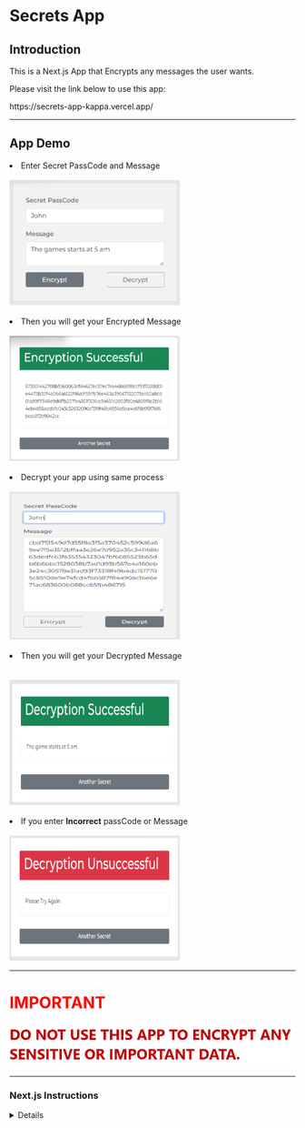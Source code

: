 <h1>Secrets App</h1>

<div>
    <h2>Introduction</h2>
    <p>This is a Next.js App that Encrypts any messages the user wants.</p>
    <p>Please visit the link below to use this app:</p>
    https://secrets-app-kappa.vercel.app/
    
</div>
<hr/>
<div>
    <h2>App Demo</h2>
    <li>Enter Secret PassCode and Message</li>
    <br/>
    <img src="./demo-image/enc.png" style="width:300px;height:220px;"/>
    <br/>
    <br/>
    <li>Then you will get your Encrypted Message</li>
    <br/>
    <img src="./demo-image/success-enc.png" style="width:300px;height:220px;"/>
    <br/>
    <br/>
    <li>Decrypt your app using same process</li>
    <br/>
    <img src="./demo-image/dec.png" style="width:300px;height:260px;"/>
    <br/>
    <br/>
    <li>Then you will get your Decrypted Message</li>
    <br/>
    <br/>
    <img src="./demo-image/dec-success.png" style="width:300px;height:220px;"/>
    <br/>
    <br/>
    <li>If you enter <strong>Incorrect</strong> passCode or Message </li>
    <br/>
    <img src="./demo-image/dec-fail.png" style="width:300px;height:220px;"/>

</div>

<hr/>
<div>
    <h1 style="color:red;">
        <strong>IMPORTANT</strong>
    </h1>
    <img src="./demo-image/important-img.png"/>

</div>

<hr>
<h3>Next.js Instructions</h3>
<details>
This is a [Next.js](https://nextjs.org/) project bootstrapped with [`create-next-app`](https://github.com/vercel/next.js/tree/canary/packages/create-next-app).

## Getting Started

First, run the development server:

```bash
npm run dev
# or
yarn dev
```

Open [http://localhost:3000](http://localhost:3000) with your browser to see the result.

You can start editing the page by modifying `pages/index.js`. The page auto-updates as you edit the file.

[API routes](https://nextjs.org/docs/api-routes/introduction) can be accessed on [http://localhost:3000/api/hello](http://localhost:3000/api/hello). This endpoint can be edited in `pages/api/hello.js`.

The `pages/api` directory is mapped to `/api/*`. Files in this directory are treated as [API routes](https://nextjs.org/docs/api-routes/introduction) instead of React pages.

## Learn More

To learn more about Next.js, take a look at the following resources:

- [Next.js Documentation](https://nextjs.org/docs) - learn about Next.js features and API.
- [Learn Next.js](https://nextjs.org/learn) - an interactive Next.js tutorial.

You can check out [the Next.js GitHub repository](https://github.com/vercel/next.js/) - your feedback and contributions are welcome!

## Deploy on Vercel

The easiest way to deploy your Next.js app is to use the [Vercel Platform](https://vercel.com/new?utm_medium=default-template&filter=next.js&utm_source=create-next-app&utm_campaign=create-next-app-readme) from the creators of Next.js.

Check out our [Next.js deployment documentation](https://nextjs.org/docs/deployment) for more details.

</details>
